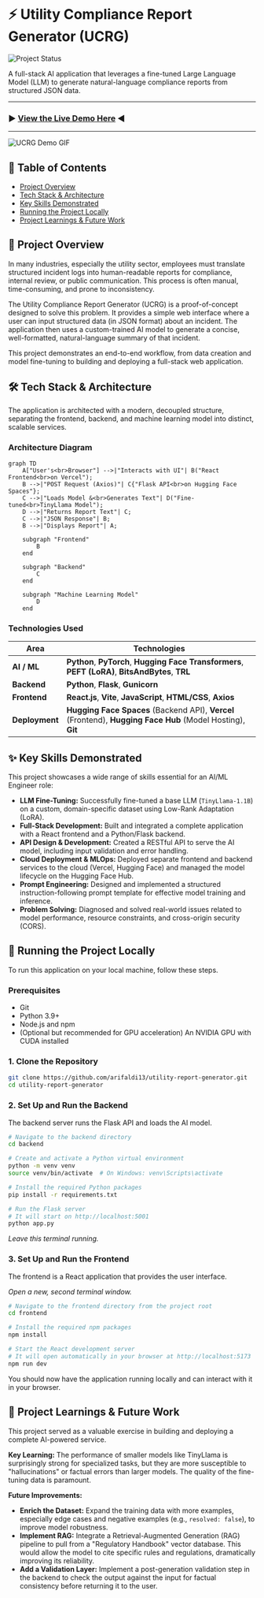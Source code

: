 # ⚡️ Utility Compliance Report Generator (UCRG)

![Project Status](https://img.shields.io/badge/status-complete-success)

A full-stack AI application that leverages a fine-tuned Large Language Model (LLM) to generate natural-language compliance reports from structured JSON data.

---

### ▶️ **[View the Live Demo Here](https://rifukawa-ucrg.vercel.app/)** ◀️

---

![UCRG Demo GIF](./demo.gif)

## 📖 Table of Contents

- [Project Overview](#-project-overview)
- [Tech Stack & Architecture](#-tech-stack--architecture)
- [Key Skills Demonstrated](#-key-skills-demonstrated)
- [Running the Project Locally](#-running-the-project-locally)
- [Project Learnings & Future Work](#-project-learnings--future-work)

## 🎯 Project Overview

In many industries, especially the utility sector, employees must translate structured incident logs into human-readable reports for compliance, internal review, or public communication. This process is often manual, time-consuming, and prone to inconsistency.

The Utility Compliance Report Generator (UCRG) is a proof-of-concept designed to solve this problem. It provides a simple web interface where a user can input structured data (in JSON format) about an incident. The application then uses a custom-trained AI model to generate a concise, well-formatted, natural-language summary of that incident.

This project demonstrates an end-to-end workflow, from data creation and model fine-tuning to building and deploying a full-stack web application.

## 🛠️ Tech Stack & Architecture

The application is architected with a modern, decoupled structure, separating the frontend, backend, and machine learning model into distinct, scalable services.

### Architecture Diagram

```mermaid
graph TD
    A["User's<br>Browser"] -->|"Interacts with UI"| B("React Frontend<br>on Vercel");
    B -->|"POST Request (Axios)"| C{"Flask API<br>on Hugging Face Spaces"};
    C -->|"Loads Model &<br>Generates Text"| D("Fine-tuned<br>TinyLlama Model");
    D -->|"Returns Report Text"| C;
    C -->|"JSON Response"| B;
    B -->|"Displays Report"| A;

    subgraph "Frontend"
        B
    end

    subgraph "Backend"
        C
    end

    subgraph "Machine Learning Model"
        D
    end
```

### Technologies Used

| Area            | Technologies                                                                                             |
| --------------- | -------------------------------------------------------------------------------------------------------- |
| **AI / ML**     | **Python**, **PyTorch**, **Hugging Face Transformers**, **PEFT (LoRA)**, **BitsAndBytes**, **TRL**         |
| **Backend**     | **Python**, **Flask**, **Gunicorn**                                                                        |
| **Frontend**    | **React.js**, **Vite**, **JavaScript**, **HTML/CSS**, **Axios**                                            |
| **Deployment**  | **Hugging Face Spaces** (Backend API), **Vercel** (Frontend), **Hugging Face Hub** (Model Hosting), **Git** |

## ✨ Key Skills Demonstrated

This project showcases a wide range of skills essential for an AI/ML Engineer role:

-   **LLM Fine-Tuning:** Successfully fine-tuned a base LLM (`TinyLlama-1.1B`) on a custom, domain-specific dataset using Low-Rank Adaptation (LoRA).
-   **Full-Stack Development:** Built and integrated a complete application with a React frontend and a Python/Flask backend.
-   **API Design & Development:** Created a RESTful API to serve the AI model, including input validation and error handling.
-   **Cloud Deployment & MLOps:** Deployed separate frontend and backend services to the cloud (Vercel, Hugging Face) and managed the model lifecycle on the Hugging Face Hub.
-   **Prompt Engineering:** Designed and implemented a structured instruction-following prompt template for effective model training and inference.
-   **Problem Solving:** Diagnosed and solved real-world issues related to model performance, resource constraints, and cross-origin security (CORS).

## 🚀 Running the Project Locally

To run this application on your local machine, follow these steps.

### Prerequisites

-   Git
-   Python 3.9+
-   Node.js and npm
-   (Optional but recommended for GPU acceleration) An NVIDIA GPU with CUDA installed

### 1. Clone the Repository

```bash
git clone https://github.com/arifaldi13/utility-report-generator.git
cd utility-report-generator
```

### 2. Set Up and Run the Backend

The backend server runs the Flask API and loads the AI model.

```bash
# Navigate to the backend directory
cd backend

# Create and activate a Python virtual environment
python -m venv venv
source venv/bin/activate  # On Windows: venv\Scripts\activate

# Install the required Python packages
pip install -r requirements.txt

# Run the Flask server
# It will start on http://localhost:5001
python app.py
```
*Leave this terminal running.*

### 3. Set Up and Run the Frontend

The frontend is a React application that provides the user interface.

*Open a new, second terminal window.*

```bash
# Navigate to the frontend directory from the project root
cd frontend

# Install the required npm packages
npm install

# Start the React development server
# It will open automatically in your browser at http://localhost:5173
npm run dev
```

You should now have the application running locally and can interact with it in your browser.

## 🧠 Project Learnings & Future Work

This project served as a valuable exercise in building and deploying a complete AI-powered service.

**Key Learning:** The performance of smaller models like TinyLlama is surprisingly strong for specialized tasks, but they are more susceptible to "hallucinations" or factual errors than larger models. The quality of the fine-tuning data is paramount.

**Future Improvements:**

-   **Enrich the Dataset:** Expand the training data with more examples, especially edge cases and negative examples (e.g., `resolved: false`), to improve model robustness.
-   **Implement RAG:** Integrate a Retrieval-Augmented Generation (RAG) pipeline to pull from a "Regulatory Handbook" vector database. This would allow the model to cite specific rules and regulations, dramatically improving its reliability.
-   **Add a Validation Layer:** Implement a post-generation validation step in the backend to check the output against the input for factual consistency before returning it to the user.
